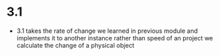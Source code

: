 # 3.1 
- 3.1 takes the rate of change we learned in previous module and implements it to another instance rather than speed of an project we calculate the change of a physical object 